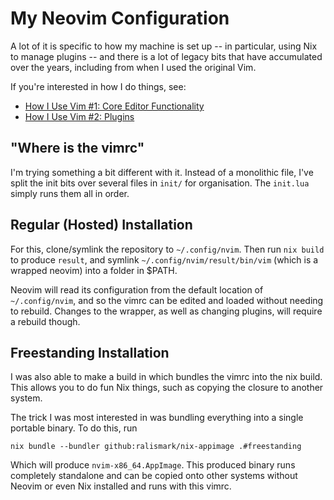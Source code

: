# My Neovim Configuration

A lot of it is specific to how my machine is set up -- in particular, using Nix to manage plugins -- and there is a lot of legacy bits that have accumulated over the years, including from when I used the original Vim.

If you're interested in how I do things, see:

- [How I Use Vim #1: Core Editor Functionality](https://www.ralismark.xyz/posts/how-i-use-vim-1)
- [How I Use Vim #2: Plugins](https://www.ralismark.xyz/posts/how-i-use-vim-2)

## "Where is the vimrc"

I'm trying something a bit different with it.
Instead of a monolithic file, I've split the init bits over several files in `init/` for organisation.
The `init.lua` simply runs them all in order.

## Regular (Hosted) Installation

For this, clone/symlink the repository to `~/.config/nvim`.
Then run `nix build` to produce `result`, and symlink `~/.config/nvim/result/bin/vim` (which is a wrapped neovim) into a folder in \$PATH.

Neovim will read its configuration from the default location of `~/.config/nvim`, and so the vimrc can be edited and loaded without needing to rebuild.
Changes to the wrapper, as well as changing plugins, will require a rebuild though.

## Freestanding Installation

I was also able to make a build in which bundles the vimrc into the nix build.
This allows you to do fun Nix things, such as copying the closure to another system.

The trick I was most interested in was bundling everything into a single portable binary.
To do this, run

```
nix bundle --bundler github:ralismark/nix-appimage .#freestanding
```

Which will produce `nvim-x86_64.AppImage`.
This produced binary runs completely standalone and can be copied onto other systems without Neovim or even Nix installed and runs with this vimrc.
